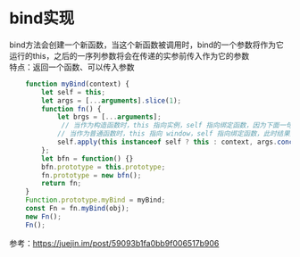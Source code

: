 # bind实现

bind方法会创建一个新函数，当这个新函数被调用时，bind的一个参数将作为它运行的this，之后的一序列参数将会在传递的实参前传入作为它的参数  
特点：返回一个函数、可以传入参数  

```js
    function myBind(context) {
        let self = this;
        let args = [...arguments].slice(1);
        function fn() {
            let brgs = [...arguments];
             // 当作为构造函数时，this 指向实例，self 指向绑定函数，因为下面一句 `bfn.prototype = this.prototype;`，已经修改了 bfn.prototype 为 绑定函数的 prototype，此时结果为 true，当结果为 true 的时候，this 指向实例。
            // 当作为普通函数时，this 指向 window，self 指向绑定函数，此时结果为 false，当结果为 false 的时候，this 指向绑定的 context。
            self.apply(this instanceof self ? this : context, args.concat(brgs));
        };
        let bfn = function() {}
        bfn.prototype = this.prototype;
        fn.prototype = new bfn();
        return fn;
    }
    Function.prototype.myBind = myBind;
    const Fn = fn.myBind(obj);
    new Fn();
    Fn();
```



参考：https://juejin.im/post/59093b1fa0bb9f006517b906  
